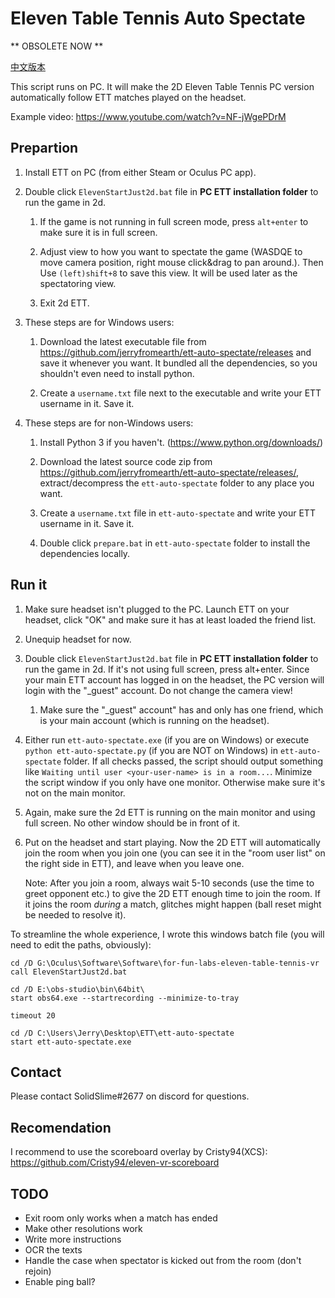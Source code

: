# Eleven Table Tennis Auto Spectate 

** OBSOLETE NOW **

[中文版本](https://github.com/jerryfromearth/ett-auto-spectate/blob/main/README.chs.md)

This script runs on PC. It will make the 2D Eleven Table Tennis PC version automatically follow ETT matches played on the headset.

Example video: https://www.youtube.com/watch?v=NF-jWgePDrM

## Prepartion
1. Install ETT on PC (from either Steam or Oculus PC app).

1. Double click `ElevenStartJust2d.bat` file in **PC ETT installation folder** to run the game in 2d.

   1. If the game is not running in full screen mode, press `alt+enter` to make sure it is in full screen.

   2.  Adjust view to how you want to spectate the game (WASDQE to move camera position, right mouse click&drag to pan around.).
    Then Use `(left)shift+8` to save this view. It will be used later as the spectatoring view.

   3. Exit 2d ETT.

1. These steps are for Windows users:
   
   1. Download the latest executable file from https://github.com/jerryfromearth/ett-auto-spectate/releases and save it whenever you want.
      It bundled all the dependencies, so you shouldn't even need to install python.

   2. Create a `username.txt` file next to the executable and write your ETT username in it. Save it.

2. These steps are for non-Windows users:

   1. Install Python 3 if you haven't. (https://www.python.org/downloads/)

   2. Download the latest source code zip from https://github.com/jerryfromearth/ett-auto-spectate/releases/, extract/decompress the `ett-auto-spectate` folder to any place you want.

   3. Create a `username.txt` file in `ett-auto-spectate` and write your ETT username in it. Save it.

   4. Double click `prepare.bat` in `ett-auto-spectate` folder to install the dependencies locally.

## Run it

1. Make sure headset isn't plugged to the PC. Launch ETT on your headset, click "OK" and make sure it has at least loaded the friend list.

1. Unequip headset for now.

1. Double click `ElevenStartJust2d.bat` file in **PC ETT installation folder** to run the game in 2d. If it's not using full screen, press alt+enter. Since your main ETT account has logged in on the headset, the PC version will login with the "\_guest" account. Do not change the camera view!

   1. Make sure the "\_guest" account" has and only has one friend, which is your main account (which is running on the headset).

2. Either run `ett-auto-spectate.exe` (if you are on Windows) or execute `python ett-auto-spectate.py` (if you are NOT on Windows) in `ett-auto-spectate` folder. If all checks passed, the script should output something like `Waiting until user <your-user-name> is in a room...`. Minimize the script window if you only have one monitor. Otherwise make sure it's not on the main monitor.

3. Again, make sure the 2d ETT is running on the main monitor and using full screen. No other window should be in front of it.

4. Put on the headset and start playing. Now the 2D ETT will automatically join the room when you join one (you can see it in the "room user list" on the right side in ETT), and leave when you leave one. 

   Note: After you join a room, always wait 5-10 seconds (use the time to greet opponent etc.) to give the 2D ETT enough time to join the room. If it joins the room *during* a match, glitches might happen (ball reset might be needed to resolve it).

To streamline the whole experience, I wrote this windows batch file (you will need to edit the paths, obviously):

```
cd /D G:\Oculus\Software\Software\for-fun-labs-eleven-table-tennis-vr
call ElevenStartJust2d.bat

cd /D E:\obs-studio\bin\64bit\
start obs64.exe --startrecording --minimize-to-tray

timeout 20

cd /D C:\Users\Jerry\Desktop\ETT\ett-auto-spectate
start ett-auto-spectate.exe
```


## Contact

Please contact SolidSlime#2677 on discord for questions.

## Recomendation

I recommend to use the scoreboard overlay by Cristy94(XCS): https://github.com/Cristy94/eleven-vr-scoreboard

## TODO

- Exit room only works when a match has ended
- Make other resolutions work
- Write more instructions
- OCR the texts
- Handle the case when spectator is kicked out from the room (don't rejoin)
- Enable ping ball?
